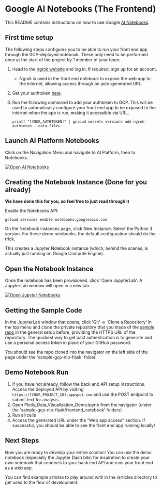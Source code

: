 # Google AI Notebooks (The Frontend)

This README contains instructions on how to use Google [AI Notebooks](https://cloud.google.com/ai-platform-notebooks).


## First time setup
The following steps configures you to be able to run your front end app through the GCP-deployed notebook. These only need to be performed once at the start of the project by 1 member of your team.

1. Head to the [ngrok website](https://dashboard.ngrok.com/) and log in. If required, sign up for an account.
    * Ngrok is used in the front end notebook to expose the web app to the internet, allowing access through an auto-generated URL.
1. Get your authtoken [here](https://dashboard.ngrok.com/get-started/your-authtoken).
1. Run the following command to add your authtoken to GCP. This will be used to automatically configure your front end app to be exposed to the internet when the app is run, making it accessible via URL.

    ```
    printf "[YOUR_AUTHTOKEN]" | gcloud secrets versions add ngrok-authtoken --data-file=-
    ```


## Launch AI Platform Notebooks 

Click on the Navigation Menu and navigate to AI Platform, then to Notebooks.

[![Open AI Notebooks][notebook_img]][notebook_link]

[notebook_img]: https://cdn.qwiklabs.com/fnUEPKKDGG4Xw1nbWJRpVfg02LTmJLOrel2Ny42JQVk%3D
[notebook_link]: https://console.cloud.google.com/ai-platform/notebooks/list

## Creating the Notebook Instance (Done for you already)
**We have done this for you, so feel free to just read through it**

Enable the Notebooks API:

    gcloud services enable notebooks.googleapis.com

On the Notebook instances page, click New Instance. Select the Python 3 version. 
For these demo notebooks, the default configuration should do the trick.

This creates a Jupyter Notebook instance (which, behind the scenes, is actually just running on Google Compute Engine). 


## Open the Notebook Instance
Once the notebook has been provisioned, click 'Open JupyterLab'. A JupyterLab window will open in a new tab. 

[![Open Jupyter Notebooks][jupyter_img]][jupyter_link]

[jupyter_img]: https://cdn.qwiklabs.com/fowDLNZLw1WB1zkF9BBSwzNvjBnZyducp45ui%2FBkXTg%3D
[jupyter_link]: https://console.cloud.google.com/ai-platform/notebooks/list


## Getting the Sample Code

In the JupyterLab window that opens, click 'Git' -> 'Clone a Repository' in the top menu and clone the private repository that you made of the [sample repo](https://github.com/was111607/sample-gcp-nlp-flask.git) in the general setup before, providing the HTTPS URL of the repository. The quickest way to get past authentication is to generate and use a personal access token in place of your GitHub password.

You should see the repo cloned into the navigator on the left side of the page under the 'sample-gcp-nlp-flask' folder. 


## Demo Notebook Run

1. If you have not already, follow the back end API setup instructions. Access the deployed API by visiting `https://[YOUR_PROJECT_ID].appspot.com` and use the POST endpoint to submit text for analysis.
1. Open Plotly_Data_Visualization_Demo.ipynb from the navigator (under the 'sample-gcp-nlp-flask/frontend_notebook' folders)
1. Run all cells
1. Access the generated URL under the "Web app access" section. If successful, you should be able to see the front end app running locally!


## Next Steps

Now you are ready to develop your entire solution! You can use the demo notebook (especially the Jupyter Dash bits) for inspiration to create your own notebook that connects to your back end API and runs your front end as a web app.

You can find example articles to play around with in the /articles directory to get used to the flow of development.
